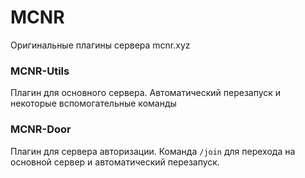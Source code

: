 # MCNR
Оригинальные плагины сервера mcnr.xyz

### MCNR-Utils
Плагин для основного сервера. Автоматический перезапуск и некоторые вспомогательные команды

### MCNR-Door
Плагин для сервера авторизации. Команда `/join` для перехода на основной сервер и автоматический перезапуск.
